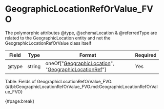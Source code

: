 <!--
    ATTENTION: This file was generated via gradle!
               Do NOT manually edit this file! Any such changes will be overwritten!
-->

# GeographicLocationRefOrValue_FVO

The polymorphic attributes @type, @schemaLocation & @referredType are related to the GeographicLocation entity and not the GeographicLocationRefOrValue class itself

| Field | Type | Format | Required |
| ------- | ------- | ------- | --- |
| @type | string | oneOf["[GeographicLocation](#geographiclocation_fvo)", "[GeographicLocationRef](#geographiclocationref_fvo)"] | Yes |

Table: Fields of GeographicLocationRefOrValue_FVO. {#tbl:GeographicLocationRefOrValue_FVO.md:GeographicLocationRefOrValue_FVO}

{#page:break}
